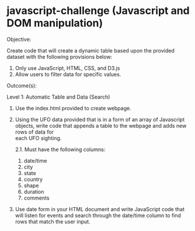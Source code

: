 # javascript-challenge (Javascript and DOM manipulation)

Objective:

Create code that will create a dynamic table based upon the provided dataset with the following provisions below:

  1. Only use JavaScript, HTML, CSS, and D3.js
  2. Allow users to filter data for specific values.

Outcome(s):

Level 1: Automatic Table and Data (Search)

  1. Use the index.html provided to create webpage.
  2. Using the UFO data provided that is in a form of an array of Javascript objects, write code that appends a table to the webpage and adds new rows of data for  
     each UFO sighting.
     
     2.1. Must have the following columns:
      1. date/time
      2. city
      3. state
      4. country
      5. shape
      6. duration
      7. comments
  3. Use date form in your HTML document and write JavaScript code that will listen for events and search through the date/time column to find rows that match the 
     user input. 

